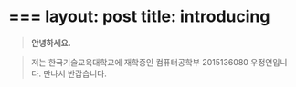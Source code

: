 ===
layout: post
title: introducing
===
>**안녕하세요.** 

>저는 한국기술교육대학교에 재학중인 컴퓨터공학부 2015136080 우정연입니다.
만나서 반갑습니다.
